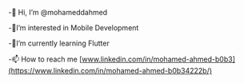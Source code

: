-👋 Hi, I’m @mohameddahmed

-👀I’m interested in Mobile Development

-🌱I’m currently learning Flutter

-📫 How to reach me [www.linkedin.com/in/mohamed-ahmed-b0b3](https://www.linkedin.com/in/mohamed-ahmed-b0b34222b/)

<!---
mohameddahmed/mohameddahmed is a ✨ special ✨ repository because its `README.md` (this file) appears on your GitHub profile.
You can click the Preview link to take a look at your changes.
--->
